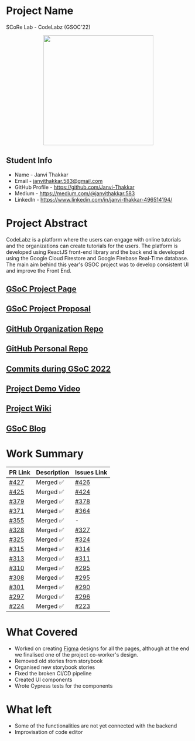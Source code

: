 # Project Name
SCoRe Lab - CodeLabz (GSOC'22)
<p align="center">
  <img src="https://user-images.githubusercontent.com/31257148/130365723-eabdac33-f1da-4de4-8f4f-68fa4b906154.png" width="300">
</p>

## Student Info 
- Name - Janvi Thakkar
- Email - janvithakkar.583@gmail.com
- GitHub Profile - https://github.com/Janvi-Thakkar
- Medium - https://medium.com/@janvithakkar.583
- LinkedIn - https://www.linkedin.com/in/janvi-thakkar-496514194/

# Project Abstract
CodeLabz is a platform where the users can engage with online tutorials and the organizations can create tutorials for the users. The platform is developed using ReactJS front-end library and the back end is developed using the Google Cloud Firestore and Google Firebase Real-Time database. The main aim behind this year's GSOC project was to develop consistent UI and improve the Front End. 

## [GSoC Project Page](https://summerofcode.withgoogle.com/programs/2022/projects/A6NVMn4x)

## [GSoC Project Proposal](https://summerofcode.withgoogle.com/proposals/details/4RlC85RV)

## [GitHub Organization Repo](https://github.com/scorelab/Codelabz)

## [GitHub Personal Repo](https://github.com/Janvi-Thakkar/Codelabz)

## [Commits during GSoC 2022](https://github.com/scorelab/Codelabz/commits?author=Janvi-Thakkar)

## [Project Demo Video](https://www.youtube.com/watch?v=ro7bVbgWIm4)

## [Project Wiki](https://github.com/scorelab/Codelabz/wiki)

## [GSoC Blog](https://medium.com/@janvithakkar.583)

# Work Summary

| PR Link                                                                                                                                                              | Description                                              |  Issues Link   | 
| -------------------------------------------------------------------------------------------------------------------------------------------------------------------- | -------------------------------------------------------- | --------- | 
| [#427](https://github.com/scorelab/Codelabz/pull/427)                                                                                        | Merged ✅ | [#426](https://github.com/scorelab/Codelabz/issues/426) |
| [#425](https://github.com/scorelab/Codelabz/pull/425)                                                                                        | Merged ✅ | [#424](https://github.com/scorelab/Codelabz/issues/424) |
| [#379](https://github.com/scorelab/Codelabz/pull/379)                                                                                        | Merged ✅ | [#378](https://github.com/scorelab/Codelabz/issues/378) |
| [#371](https://github.com/scorelab/Codelabz/pull/371)                                                                                        | Merged ✅ | [#364](https://github.com/scorelab/Codelabz/issues/364) |
| [#355](https://github.com/scorelab/Codelabz/pull/355)                                                                                        | Merged ✅ | -                                                           |
| [#328](https://github.com/scorelab/Codelabz/pull/328)                                                                                        | Merged ✅ | [#327](https://github.com/scorelab/Codelabz/issues/327) |
| [#325](https://github.com/scorelab/Codelabz/pull/325)                                                                                        | Merged ✅ | [#324](https://github.com/scorelab/Codelabz/issues/324) |
| [#315](https://github.com/scorelab/Codelabz/pull/315)                                                                                        | Merged ✅ | [#314](https://github.com/scorelab/Codelabz/issues/314) |
| [#313](https://github.com/scorelab/Codelabz/pull/313)                                                                                        | Merged ✅ | [#311](https://github.com/scorelab/Codelabz/issues/311) |
| [#310](https://github.com/scorelab/Codelabz/pull/310)                                                                                        | Merged ✅ | [#295](https://github.com/scorelab/Codelabz/issues/295) |
| [#308](https://github.com/scorelab/Codelabz/pull/308)                                                                                        | Merged ✅ | [#295](https://github.com/scorelab/Codelabz/issues/295) |
| [#301](https://github.com/scorelab/Codelabz/pull/301)                                                                                        | Merged ✅ | [#290](https://github.com/scorelab/Codelabz/issues/290) |
| [#297](https://github.com/scorelab/Codelabz/pull/297)                                                                                        | Merged ✅ | [#296](https://github.com/scorelab/Codelabz/issues/296) |
| [#224](https://github.com/scorelab/Codelabz/pull/224)                                                                                        | Merged ✅ | [#223](https://github.com/scorelab/Codelabz/issues/223) |


# What Covered
- Worked on creating [Figma](https://www.figma.com/file/hvSWAy7dyuE9437OLgsK67/CodeLabz---prototype) designs for all the pages, although at the end we finalised one of the project co-worker's design.
- Removed old stories from storybook
- Organised new storybook stories
- Fixed the broken CI/CD pipeline
- Created UI components
- Wrote Cypress tests for the components

# What left
- Some of the functionalities are not yet connected with the backend
- Improvisation of code editor
